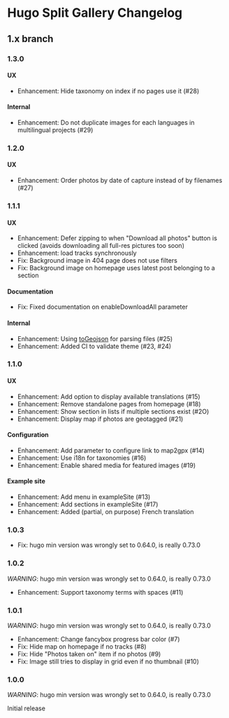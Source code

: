 # Hugo Split Gallery Changelog

## 1.x branch

### 1.3.0

#### UX

* Enhancement: Hide taxonomy on index if no pages use it (#28)

#### Internal

* Enhancement: Do not duplicate images for each languages in multilingual projects (#29)

### 1.2.0

#### UX

* Enhancement: Order photos by date of capture instead of by filenames (#27)

### 1.1.1

#### UX

* Enhancement: Defer zipping to when "Download all photos" button is clicked (avoids downloading all full-res pictures too soon)
* Enhancement: load tracks synchronously
* Fix: Background image in 404 page does not use filters
* Fix: Background image on homepage uses latest post belonging to a section

#### Documentation

* Fix: Fixed documentation on enableDownloadAll parameter

#### Internal

* Enhancement: Using [toGeojson](https://github.com/tmcw/togeojson) for parsing files (#25)
* Enhancement: Added CI to validate theme (#23, #24)

### 1.1.0

#### UX

* Enhancement: Add option to display available translations (#15)
* Enhancement: Remove standalone pages from homepage (#18)
* Enhancement: Show section in lists if multiple sections exist (#2O)
* Enhancement: Display map if photos are geotagged (#21)

#### Configuration

* Enhancement: Add parameter to configure link to map2gpx (#14)
* Enhancement: Use i18n for taxonomies (#16)
* Enhancement: Enable shared media for featured images (#19)

#### Example site

* Enhancement: Add menu in exampleSite (#13)
* Enhancement: Add sections in exampleSite (#17)
* Enhancement: Added (partial, on purpose) French translation

### 1.0.3

* Fix: hugo min version was wrongly set to 0.64.0, is really 0.73.0

### 1.0.2

*WARNING*: hugo min version was wrongly set to 0.64.0, is really 0.73.0

* Enhancement: Support taxonomy terms with spaces (#11)

### 1.0.1

*WARNING*: hugo min version was wrongly set to 0.64.0, is really 0.73.0

* Enhancement: Change fancybox progress bar color (#7)
* Fix: Hide map on homepage if no tracks (#8)
* Fix: Hide "Photos taken on" item if no photos (#9)
* Fix: Image still tries to display in grid even if no thumbnail (#10)

### 1.0.0

*WARNING*: hugo min version was wrongly set to 0.64.0, is really 0.73.0

Initial release
